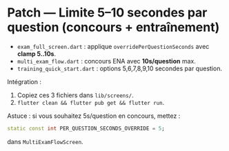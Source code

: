 # Patch — Limite 5–10 secondes par question (concours + entraînement)

- `exam_full_screen.dart` : applique `overridePerQuestionSeconds` avec **clamp 5..10s**.
- `multi_exam_flow.dart` : concours ENA avec **10s/question** max.
- `training_quick_start.dart` : options 5,6,7,8,9,10 secondes par question.

Intégration :
1) Copiez ces 3 fichiers dans `lib/screens/`.
2) `flutter clean && flutter pub get && flutter run`.

Astuce : si vous souhaitez 5s/question en concours, mettez :
```dart
static const int PER_QUESTION_SECONDS_OVERRIDE = 5;
```
dans `MultiExamFlowScreen`.

